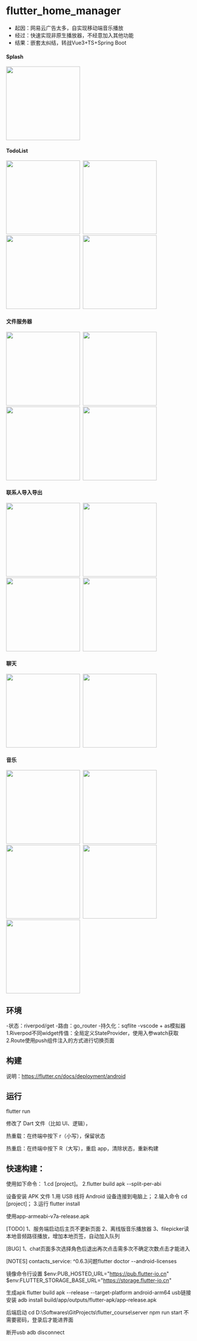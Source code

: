 
# flutter_home_manager
- 起因：网易云广告太多，自实现移动端音乐播放
- 经过：快速实现非原生播放器，不经意加入其他功能
- 结果：嵌套太纠结，转战Vue3+TS+Spring Boot
#### Splash
<image src="https://github.com/fragilebanana16/flutter_course/blob/main/example/splash.jpg" width=200px/>
  
#### TodoList
<image src="https://github.com/fragilebanana16/flutter_course/blob/main/example/toolbox-todolist.jpg" width=200px/>&nbsp;&nbsp;<image src="https://github.com/fragilebanana16/flutter_course/blob/main/example/toolbox-todolist2.jpg" width=200px/>&nbsp;&nbsp;<image src="https://github.com/fragilebanana16/flutter_course/blob/main/example/toolbox-todolist3.jpg" width=200px/>&nbsp;&nbsp;<image src="https://github.com/fragilebanana16/flutter_course/blob/main/example/toolbox-todolist4.jpg" width=200px/>


#### 文件服务器
<image src="https://github.com/fragilebanana16/flutter_course/blob/main/example/toolbox-fileshare.jpg" width=200px/>&nbsp;&nbsp;<image src="https://github.com/fragilebanana16/flutter_course/blob/main/example/toolbox-fileshare2.jpg" width=200px/>&nbsp;&nbsp;<image src="https://github.com/fragilebanana16/flutter_course/blob/main/example/toolbox-fileUI.jpg" width=200px/>&nbsp;&nbsp;<image src="https://github.com/fragilebanana16/flutter_course/blob/main/example/toolbox-fileUI2.jpg" width=200px/>

#### 联系人导入导出
<image src="https://github.com/fragilebanana16/flutter_course/blob/main/example/toolbox-contact.jpg" width=200px/>&nbsp;&nbsp;<image src="https://github.com/fragilebanana16/flutter_course/blob/main/example/toolbox-contact2.jpg" width=200px/>&nbsp;&nbsp;<image src="https://github.com/fragilebanana16/flutter_course/blob/main/example/toolbox-contact3.jpg" width=200px/>&nbsp;&nbsp;<image src="https://github.com/fragilebanana16/flutter_course/blob/main/example/toolbox-contact4.jpg" width=200px/>

#### 聊天
<image src="https://github.com/fragilebanana16/flutter_course/blob/main/example/socketChat.jpg" width=200px/>&nbsp;&nbsp;<image src="https://github.com/fragilebanana16/flutter_course/blob/main/example/socketChat2.jpg" width=200px/>

#### 音乐
<image src="https://github.com/fragilebanana16/flutter_course/blob/main/example/music.jpg" width=200px/>&nbsp;&nbsp;<image src="https://github.com/fragilebanana16/flutter_course/blob/main/example/music2.jpg" width=200px/>&nbsp;&nbsp;<image src="https://github.com/fragilebanana16/flutter_course/blob/main/example/music3.jpg" width=200px/>&nbsp;&nbsp;<image src="https://github.com/fragilebanana16/flutter_course/blob/main/example/music4.jpg" width=200px/>&nbsp;&nbsp;<image src="https://github.com/fragilebanana16/flutter_course/blob/main/example/music5.jpg" width=200px/>

## 环境
-状态：riverpod/get
-路由：go_router
-持久化：sqflite
-vscode + as模拟器
1.Riverpod不同widget传值：全局定义StateProvider，使用入参watch获取
2.Route使用push组件注入的方式进行切换页面

## 构建

说明：https://flutter.cn/docs/deployment/android




## 运行

flutter run

修改了 Dart 文件（比如 UI、逻辑），

热重载：在终端中按下 r（小写），保留状态

热重启：在终端中按下	R（大写），重启 app，清除状态，重新构建

## 快速构建：

使用如下命令：
1.cd \[project]。
2.flutter build apk --split-per-abi

设备安装 APK 文件
1.用 USB 线将 Android 设备连接到电脑上；
2.输入命令 cd \[project]；
3.运行 flutter install

使用app-armeabi-v7a-release.apk

\[TODO]
1、服务端启动后主页不更新页面
2、离线版音乐播放器
3、filepicker读本地音频路径播放，增加本地页签，自动加入队列

\[BUG]
1、chat页面多次选择角色后退出再次点击需多次不确定次数点击才能进入

\[NOTES]
contacts\_service: ^0.6.3问题flutter doctor --android-licenses

镜像命令行设置
$env:PUB_HOSTED_URL="https://pub.flutter-io.cn"
$env:FLUTTER_STORAGE_BASE_URL="https://storage.flutter-io.cn"

生成apk
flutter build apk --release --target-platform android-arm64
usb链接安装
adb install build/app/outputs/flutter-apk/app-release.apk


后端启动
cd D:\Softwares\GitProjects\flutter_course\server
npm run start 不需要密码，登录后才能进界面

断开usb
adb disconnect
